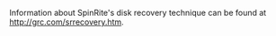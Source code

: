 Information about SpinRite's disk recovery technique can be found at
<http://grc.com/srrecovery.htm>.
